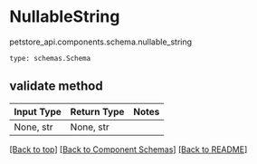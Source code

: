 # NullableString
petstore_api.components.schema.nullable_string
```
type: schemas.Schema
```

## validate method
Input Type | Return Type | Notes
------------ | ------------- | -------------
None, str | None, str |

[[Back to top]](#top) [[Back to Component Schemas]](../../../README.md#Component-Schemas) [[Back to README]](../../../README.md)
